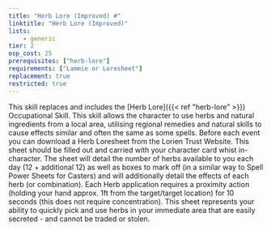 ```yaml
---
title: "Herb Lore (Improved) #"
linktitle: "Herb Lore (Improved)"
lists:
    - generic
tier: 2
osp_cost: 25
prerequisites: ["herb-lore"]
requirements: ["Lammie or Loresheet"]
replacement: true
restricted: true
---
```

This skill replaces and includes the [Herb Lore]({{< ref "herb-lore" >}}) Occupational Skill. This skill allows the character to use herbs and natural ingredients from a local area, utilising regional remedies and natural skills to cause effects similar and often the same as some spells. Before each event you can download a Herb Loresheet from the Lorien Trust Website. This sheet should be filled out and carried with your character card whist in-character. The sheet will detail the number of herbs available to you each day (12 + additional 12) as well as boxes to mark off (in a similar way to Spell Power Sheets for Casters) and will additionally detail the effects of each herb (or combination). Each Herb application requires a proximity action (holding your hand approx. 1ft from the target/target location) for 10 seconds (this does not require concentration). This sheet represents your ability to quickly pick and use herbs in your immediate area that are easily secreted - and cannot be traded or stolen.